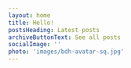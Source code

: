 ```yaml
---
layout: home
title: Hello!
postsHeading: Latest posts
archiveButtonText: See all posts
socialImage: ''
photo: 'images/bdh-avatar-sq.jpg'
---
```


